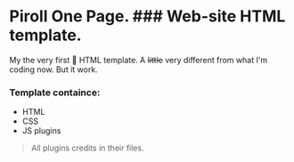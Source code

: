 # Piroll One Page. ### Web-site HTML template.


My the very first :rocket: HTML template.
A ~~little~~ very different from what I'm coding now.
But it work.

### Template containce:

 -	HTML
 -	CSS
 -	JS plugins

 > All plugins credits in their files.
 
